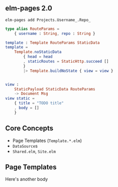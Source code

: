 ## elm-pages 2.0

```
elm-pages add Projects.Username_.Repo_
```

```elm
type alias RouteParams =
    { username : String, repo : String }

template : Template RouteParams StaticData
template =
    Template.noStaticData
        { head = head
        , staticRoutes = StaticHttp.succeed []
        }
        |> Template.buildNoState { view = view }


view :
    StaticPayload StaticData RouteParams
    -> Document Msg
view static =
    { title = "TODO title"
    , body = []
    }
```

## Core Concepts

- Page Templates (`Template.*.elm`)
- `DataSource`s
- `Shared.elm`, `Site.elm`

## Page Templates

Here's another body
